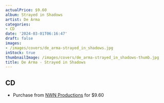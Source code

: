 ```yaml
---
actualPrice: $9.60
album: Strayed in Shadows
artist: De Arma
categories:
- CD
date: '2024-03-01T06:16:47'
draft: false
images:
- /images/covers/de_arma-strayed_in_shadows.jpg
inStock: true
thumbnailImage: /images/covers/de_arma-strayed_in_shadows-thumb.jpg
title: De Arma - Strayed in Shadows
---
```


## CD
* Purchase from [NWN Productions](http://shop.nwnprod.com/index.php?route=product/product&path=93&product_id=26970&sort=pd.name&order=ASC) for $9.60
